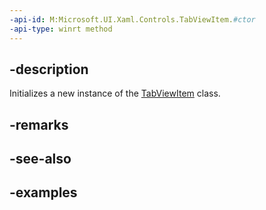 ```yaml
---
-api-id: M:Microsoft.UI.Xaml.Controls.TabViewItem.#ctor
-api-type: winrt method
---
```


## -description

Initializes a new instance of the [TabViewItem](tabviewitem.md) class.

## -remarks

## -see-also

## -examples


